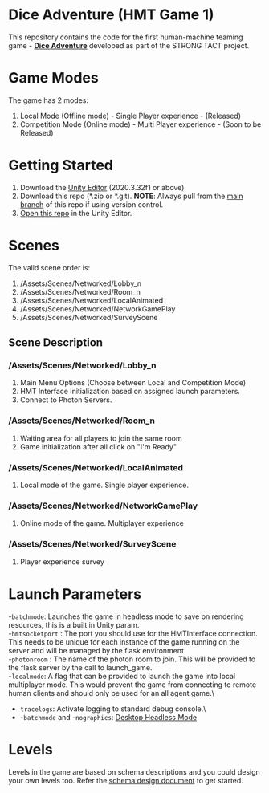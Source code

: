 # Dice Adventure (HMT Game 1)
This repository contains the code for the first human-machine teaming game - **[Dice Adventure](https://strong-tact.github.io/game)** developed as part of the STRONG TACT project.

# Game Modes
The game has 2 modes:
1. Local Mode (Offline mode) - Single Player experience - (Released)
2. Competition Mode (Online mode) - Multi Player experience - (Soon to be Released)


# Getting Started
1. Download the [Unity Editor](https://unity.com/download) (2020.3.32f1 or above)
2. Download this repo (*.zip or *.git). **NOTE**: Always pull from the [main branch](https://github.com/STRONG-TACT/HMT-Game-1/tree/main) of this repo if using version control.
3. [Open this repo](https://docs.unity3d.com/2019.1/Documentation/Manual/GettingStartedOpeningProjects.html) in the Unity Editor.


# Scenes
The valid scene order is:
1. /Assets/Scenes/Networked/Lobby_n
2. /Assets/Scenes/Networked/Room_n
3. /Assets/Scenes/Networked/LocalAnimated
4. /Assets/Scenes/Networked/NetworkGamePlay
5. /Assets/Scenes/Networked/SurveyScene


## Scene Description
### /Assets/Scenes/Networked/Lobby_n
1. Main Menu Options (Choose between Local and Competition Mode)
2. HMT Interface Initialization based on assigned launch parameters.
3. Connect to Photon Servers.



### /Assets/Scenes/Networked/Room_n
1. Waiting area for all players to join the same room
2. Game initialization after all click on "I'm Ready"

### /Assets/Scenes/Networked/LocalAnimated
1. Local mode of the game. Single player experience.

### /Assets/Scenes/Networked/NetworkGamePlay
1. Online mode of the game. Multiplayer experience

### /Assets/Scenes/Networked/SurveyScene
1. Player experience survey


# Launch Parameters
-`batchmode`: 
Launches the game in headless mode to save on rendering resources, this is a built in Unity param.\
-`hmtsocketport` <port number for the HMT API to open on>:
The port you should use for the HMTInterface connection. This needs to be unique for each instance of the game running on the server and will be managed by the flask environment.\
-`photonroom` <the name of the photon room provided by the flask call>: 
The name of the photon room to join. This will be provided to the flask server by the call to launch_game.\
-`localmode`: 
A flag that can be provided to launch the game into local multiplayer mode. This would prevent the game from connecting to remote human clients and should only be used for an all agent game.\
- `tracelogs`: Activate logging to standard debug console.\
- -`batchmode` and -`nographics`: [Desktop Headless Mode](https://docs.unity3d.com/Manual/desktop-headless-mode.html)

# Levels
Levels in the game are based on schema descriptions and you could design your own levels too. Refer the [schema design document](https://docs.google.com/document/d/1OhPlfYfoKjUuYjsSkr330V0Sl4VWTWIvQXsPBW-5Gx4/edit?tab=t.0) to get started.


